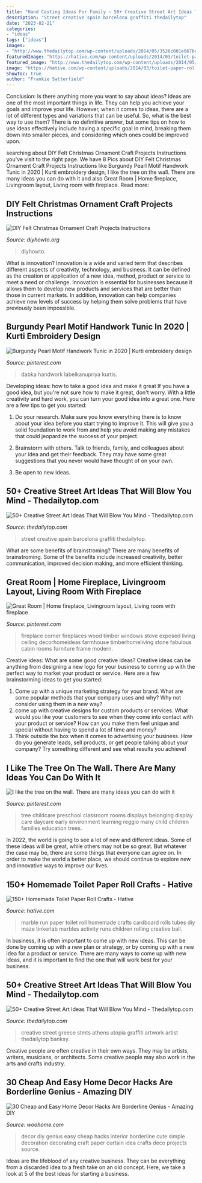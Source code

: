 ```yaml
---
title: "Hand Casting Ideas For Family ~ 50+ Creative Street Art Ideas That Will Blow You Mind"
description: "Street creative spain barcelona graffiti thedailytop"
date: "2023-02-21"
categories:
- "ideas"
tags: ["ideas"]
images:
- "http://www.thedailytop.com/wp-content/uploads/2014/05/3526c001e067bc1c8c33ee25ae1e9e8a.jpg"
featuredImage: "https://hative.com/wp-content/uploads/2014/03/toilet-paper-roll-crafts/2-handmade-marble-run.jpg"
featured_image: "http://www.thedailytop.com/wp-content/uploads/2014/05/e5732ef425a8b481496c97d170381268.jpeg"
image: "https://hative.com/wp-content/uploads/2014/03/toilet-paper-roll-crafts/2-handmade-marble-run.jpg"
ShowToc: true
author: "Frankie Satterfield"
---
```



Conclusion: Is there anything more you want to say about ideas?
Ideas are one of the most important things in life. They can help you achieve your goals and improve your life. However, when it comes to ideas, there are a lot of different types and variations that can be useful. So, what is the best way to use them? There is no definitive answer, but some tips on how to use ideas effectively include having a specific goal in mind, breaking them down into smaller pieces, and considering which ones could be improved upon.

	

		
searching about DIY Felt Christmas Ornament Craft Projects Instructions you've visit to the right page. We have 8 Pics about DIY Felt Christmas Ornament Craft Projects Instructions like Burgundy Pearl Motif Handwork Tunic in 2020 | Kurti embroidery design, I like the tree on the wall. There are many ideas you can do with it and also Great Room | Home fireplace, Livingroom layout, Living room with fireplace. Read more:
		
    
## DIY Felt Christmas Ornament Craft Projects Instructions

<img loading=lazy src="https://www.diyhowto.org/wp-content/uploads/DIYHowto-DIY-Felt-Christmas-Ornament-Craft-Projects-Instructions-25.jpg" onerror="this.onerror=null;this.src='https://tse3.mm.bing.net/th?id=OIP.bcfTr8MlvOPsHSX0ovXQpwHaPl&amp;pid=15.1';" alt="DIY Felt Christmas Ornament Craft Projects Instructions">

_Source: diyhowto.org_

>diyhowto. 

	

What is innovation?
Innovation is a wide and varied term that describes different aspects of creativity, technology, and business. It can be defined as the creation or application of a new idea, method, product or service to meet a need or challenge. Innovation is essential for businesses because it allows them to develop new products and services that are better than those in current markets. In addition, innovation can help companies achieve new levels of success by helping them solve problems that have previously been impossible.

    
## Burgundy Pearl Motif Handwork Tunic In 2020 | Kurti Embroidery Design

<img loading=lazy src="https://i.pinimg.com/736x/90/60/63/90606305c99070de573754c89f3415e7.jpg" onerror="this.onerror=null;this.src='https://tse2.mm.bing.net/th?id=OIP.ecApWLIaMc08gfCFFNDF7AHaL2&amp;pid=15.1';" alt="Burgundy Pearl Motif Handwork Tunic in 2020 | Kurti embroidery design">

_Source: pinterest.com_

>dabka handwork labelkanupriya kurtis. 

	

Developing ideas: how to take a good idea and make it great
If you have a good idea, but you're not sure how to make it great, don't worry. With a little creativity and hard work, you can turn your good idea into a great one.
Here are a few tips to get you started:

1. Do your research. Make sure you know everything there is to know about your idea before you start trying to improve it. This will give you a solid foundation to work from and help you avoid making any mistakes that could jeopardize the success of your project.

2. Brainstorm with others. Talk to friends, family, and colleagues about your idea and get their feedback. They may have some great suggestions that you never would have thought of on your own.

3. Be open to new ideas.

    
## 50+ Creative Street Art Ideas That Will Blow You Mind - Thedailytop.com

<img loading=lazy src="http://www.thedailytop.com/wp-content/uploads/2014/05/3526c001e067bc1c8c33ee25ae1e9e8a.jpg" onerror="this.onerror=null;this.src='https://tse3.mm.bing.net/th?id=OIP.FivhWpT5O99trIDPF0GaIQHaGf&amp;pid=15.1';" alt="50+ Creative Street Art Ideas That Will Blow You Mind - Thedailytop.com">

_Source: thedailytop.com_

>street creative spain barcelona graffiti thedailytop. 

	

What are some benefits of brainstroming?
There are many benefits of brainstroming. Some of the benefits include increased creativity, better communication, improved decision making, and more efficient thinking.

    
## Great Room | Home Fireplace, Livingroom Layout, Living Room With Fireplace

<img loading=lazy src="https://i.pinimg.com/736x/dd/e6/ef/dde6ef4d237378fe7d439374067f577f--corner-fireplaces-wall-of-windows.jpg" onerror="this.onerror=null;this.src='https://tse3.mm.bing.net/th?id=OIP.korUqWN31ljODy96NwdabgHaLH&amp;pid=15.1';" alt="Great Room | Home fireplace, Livingroom layout, Living room with fireplace">

_Source: pinterest.com_

>fireplace corner fireplaces wood timber windows stove exposed living ceiling decorhomeideas farmhouse timberhomeliving stone fabulous cabin rooms furniture frame modern. 

	

Creative ideas: What are some good creative ideas?
Creative ideas can be anything from designing a new logo for your business to coming up with the perfect way to market your product or service. Here are a few brainstorming ideas to get you started: 
1. Come up with a unique marketing strategy for your brand. What are some popular methods that your company uses and why? Why not consider using them in a new way? 
2. come up with creative designs for custom products or services. What would you like your customers to see when they come into contact with your product or service? How can you make them feel unique and special without having to spend a lot of time and money? 
3. Think outside the box when it comes to advertising your business. How do you generate leads, sell products, or get people talking about your company? Try something different and see what results you achieve!

    
## I Like The Tree On The Wall. There Are Many Ideas You Can Do With It

<img loading=lazy src="https://i.pinimg.com/736x/f1/2a/6f/f12a6f62639dcc2330e1cb305367061b--childcare-environments-childcare-rooms.jpg" onerror="this.onerror=null;this.src='https://tse4.mm.bing.net/th?id=OIP.omzNZebpVFD0vmMRua6ZqAHaNK&amp;pid=15.1';" alt="I like the tree on the wall. There are many ideas you can do with it">

_Source: pinterest.com_

>tree childcare preschool classroom rooms displays belonging display care daycare early environment learning reggio many child children families education trees. 

	

In 2022, the world is going to see a lot of new and different ideas. Some of these ideas will be great, while others may not be so great. But whatever the case may be, there are some things that everyone can agree on. In order to make the world a better place, we should continue to explore new and innovative ways to improve our lives.

    
## 150+ Homemade Toilet Paper Roll Crafts - Hative

<img loading=lazy src="https://hative.com/wp-content/uploads/2014/03/toilet-paper-roll-crafts/2-handmade-marble-run.jpg" onerror="this.onerror=null;this.src='https://tse3.mm.bing.net/th?id=OIP.fzywqB7vxpmYUvljQI2r1QHaE6&amp;pid=15.1';" alt="150+ Homemade Toilet Paper Roll Crafts - Hative">

_Source: hative.com_

>marble run paper toilet roll homemade crafts cardboard rolls tubes diy maze tinkerlab marbles activity runs children rolling creative ball. 

	

In business, it is often important to come up with new ideas. This can be done by coming up with a new plan or strategy, or by coming up with a new idea for a product or service. There are many ways to come up with new ideas, and it is important to find the one that will work best for your business.

    
## 50+ Creative Street Art Ideas That Will Blow You Mind - Thedailytop.com

<img loading=lazy src="http://www.thedailytop.com/wp-content/uploads/2014/05/e5732ef425a8b481496c97d170381268.jpeg" onerror="this.onerror=null;this.src='https://tse4.mm.bing.net/th?id=OIP.P6aG57G6BKvD-0QXrx7usAHaJw&amp;pid=15.1';" alt="50+ Creative Street Art Ideas That Will Blow You Mind - Thedailytop.com">

_Source: thedailytop.com_

>creative street greece stmts athens utopia graffiti artwork artist thedailytop banksy. 

	

Creative people are often creative in their own ways. They may be artists, writers, musicians, or architects. Some creative people may also work in the arts and crafts industry.

    
## 30 Cheap And Easy Home Decor Hacks Are Borderline Genius - Amazing DIY

<img loading=lazy src="http://www.woohome.com/wp-content/uploads/2013/11/Genius-home-decor-ideas-16.jpg" onerror="this.onerror=null;this.src='https://tse1.mm.bing.net/th?id=OIP.0zHgXlMJ4UDY3IDEOzWoBwHaKv&amp;pid=15.1';" alt="30 Cheap and Easy Home Decor Hacks Are Borderline Genius - Amazing DIY">

_Source: woohome.com_

>decor diy genius easy cheap hacks interior borderline cute simple decoration decorating craft paper curtain idea crafts deco projects source. 

	

Ideas are the lifeblood of any creative business. They can be everything from a discarded idea to a fresh take on an old concept. Here, we take a look at 5 of the best ideas for starting a business.

